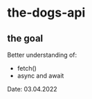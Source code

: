 # the-dogs-api

## the goal

Better understanding of:

- fetch()
- async and await

Date: 03.04.2022
